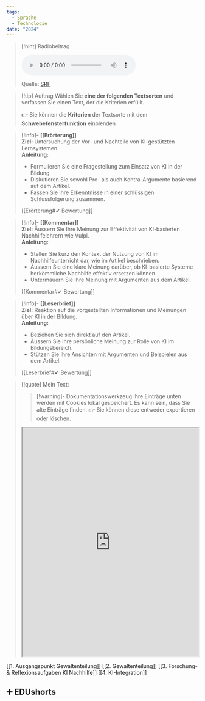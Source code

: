 ```yaml
---
tags:
  - Sprache
  - Technologie
date: "2024"
---
```

>[!hint] Radiobeitrag
>
><audio controls><source src="https://download-media.srf.ch/world/audio/SRF-4-News/2024/04/BEITRAG-Kultur.mp3"></audio>
>
>Quelle: [SRF](https://www.srf.ch/play/radio/redirect/detail/1335d983-950d-4c9f-983e-a297225e5603)

>[!tip] Auftrag
>Wählen Sie **eine der folgenden Textsorten** und verfassen Sie einen Text, der die Kriterien erfüllt.
>
>👉 Sie können die **Kriterien** der Textsorte mit dem **Schwebefensterfunktion** einblenden

> [!info]- **[[Erörterung]]**  
> **Ziel:** Untersuchung der Vor- und Nachteile von KI-gestützten Lernsystemen.  
> **Anleitung:**
> 
> - Formulieren Sie eine Fragestellung zum Einsatz von KI in der Bildung.
> - Diskutieren Sie sowohl Pro- als auch Kontra-Argumente basierend auf dem Artikel.
> - Fassen Sie Ihre Erkenntnisse in einer schlüssigen Schlussfolgerung zusammen.
> 
> [[Erörterung#✔ Bewertung]]

> [!info]- **[[Kommentar]]**  
> **Ziel:** Äussern Sie Ihre Meinung zur Effektivität von KI-basierten Nachhilfelehrern wie Vulpi.  
> **Anleitung:**
> 
> - Stellen Sie kurz den Kontext der Nutzung von KI im Nachhilfeunterricht dar, wie im Artikel beschrieben.
> - Äussern Sie eine klare Meinung darüber, ob KI-basierte Systeme herkömmliche Nachhilfe effektiv ersetzen können.
> - Untermauern Sie Ihre Meinung mit Argumenten aus dem Artikel.
> 
> [[Kommentar#✔ Bewertung]]

> [!info]- **[[Leserbrief]]**  
> **Ziel:** Reaktion auf die vorgestellten Informationen und Meinungen über KI in der Bildung.  
> **Anleitung:**
> 
> - Beziehen Sie sich direkt auf den Artikel.
> - Äussern Sie Ihre persönliche Meinung zur Rolle von KI im Bildungsbereich.
> - Stützen Sie Ihre Ansichten mit Argumenten und Beispielen aus dem Artikel.
> 
> [[Leserbrief#✔ Bewertung]]
 
   >[!quote] Mein Text:
>>[!warning]- Dokumentationswerkzeug 
>Ihre Einträge unten werden mit Cookies lokal gespeichert. Es kann sein, dass Sie alte Einträge finden. 
>👉 Sie können diese entweder exportieren oder löschen.
>
><iframe width="100%" height="600" src="https://app.Lumi.education/run/KWcs8f" allowfullscreen allow="geolocation *; autoplay; encrypted-media"></iframe>


[[1. Ausgangspunkt Gewaltenteilung]]
[[2. Gewaltenteilung]]
[[3. Forschung- & Reflexionsaufgaben KI Nachhilfe]]
[[4. KI-Integration]]

## ➕ EDUshorts
